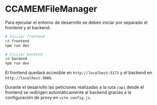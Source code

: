 # CCAMEMFileManager

Para ejecutar el entorno de desarrollo se deben iniciar por separado el
frontend y el backend.

```bash
# Iniciar frontend
cd frontend
npm run dev
```

```bash
# Iniciar backend
cd backend
npm run dev
```

El frontend quedará accesible en `http://localhost:5173` y el backend en
`http://localhost:3000`.

Durante el desarrollo las peticiones realizadas a la ruta `/api` desde el
frontend se redirigen automáticamente al backend gracias a la configuración de
proxy en `vite.config.js`.

